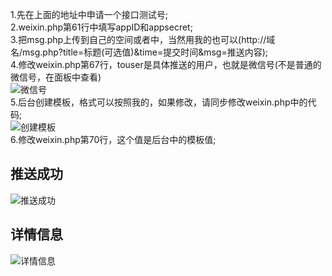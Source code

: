1.先在上面的地址中申请一个接口测试号;  
2.weixin.php第61行中填写appID和appsecret;  
3.把msg.php上传到自己的空间或者中，当然用我的也可以(http://域名/msg.php?title=标题(可选值)&time=提交时间&msg=推送内容);  
4.修改weixin.php第67行，touser是具体推送的用户，也就是微信号(不是普通的微信号，在面板中查看)  
![微信号](https://github.com/kaixin1995/InformationPush/blob/master/image/%E5%BE%AE%E4%BF%A1%E5%8F%B7%E6%9F%A5%E7%9C%8B.png)  
5.后台创建模板，格式可以按照我的，如果修改，请同步修改weixin.php中的代码;  
![创建模板](https://github.com/kaixin1995/InformationPush/blob/master/image/%E6%96%B0%E5%A2%9E%E6%A8%A1%E6%9D%BF.png)   
6.修改weixin.php第70行，这个值是后台中的模板值;

## 推送成功
![推送成功](https://github.com/kaixin1995/InformationPush/blob/master/image/%E6%8E%A8%E9%80%81%E6%88%90%E5%8A%9F.png)  

## 详情信息
![详情信息](https://github.com/kaixin1995/InformationPush/blob/master/image/%E6%89%93%E5%BC%80%E6%8F%90%E9%86%92%E9%A1%B5%E9%9D%A2.png)  

